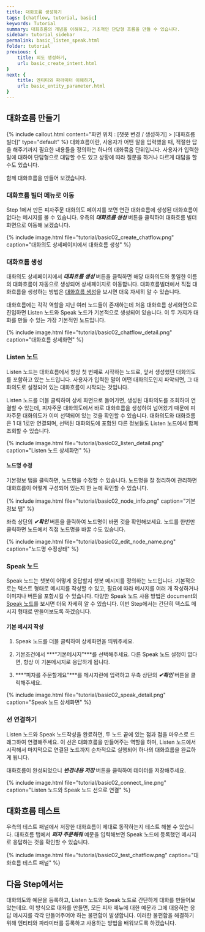 ```yaml
---
title: 대화흐름 생성하기 
tags: [chatflow, tutorial, basic]
keywords: Tutorial
summary: 대화흐름의 개념을 이해하고, 기초적인 단답형 흐름을 만들 수 있습니다.
sidebar: tutorial_sidebar
permalink: basic_listen_speak.html
folder: tutorial
previous: {
    title: 의도 생성하기,
    url: basic_create_intent.html
}
next: {
    title: 엔티티와 파라미터 이해하기, 
    url: basic_entity_parameter.html
}
---
```


## 대화흐름 만들기
{% include callout.html content="화면 위치 : [챗봇 변경 / 생성하기] > [대화흐름 빌더]" type="default" %}
대화흐름이란, 사용자가 어떤 말을 입력했을 때, 적절한 답을 해주기까지 필요한 내용들을 정의하는 하나의 대화묶음 단위입니다. 사용자가 입력한 말에 대하여 단답형으로 대답할 수도 있고 상황에 따라 질문을 하거나 다르게 대답을 할 수도 있습니다. 

함께 대화흐름을 만들어 보겠습니다.

### 대화흐름 빌더 메뉴로 이동
Step 1에서 만든 피자주문 대화의도 페이지를 보면 연관 대화흐름에 생성된 대화흐름이 없다는 메시지를 볼 수 있습니다. 우측의 ***대화흐름 생성*** 버튼을 클릭하여 대화흐름 빌더 화면으로 이동해 보겠습니다.

{% include image.html file="tutorial/basic02_create_chatflow.png"  caption="대화의도 상세페이지에서 대화흐름 생성" %}

### 대화흐름 생성
대화의도 상세페이지에서 ***대화흐름 생성*** 버튼을 클릭하면 해당 대화의도와 동일한 이름의 대화흐름이 자동으로 생성되어 상세페이지로 이동합니다.
대화흐름빌더에서 직접 대화흐름을 생성하는 방법은 <span class="link">[대화흐름 생성](/chatflow.html#chatflow-%EC%83%9D%EC%84%B1)</span>을 보시면 더욱 자세히 알 수 있습니다.

대화흐름에는 각각 역할을 지닌 여러 노드들이 존재하는데 처음 대화흐름 상세화면으로 진입하면 Listen 노드와 Speak 노드가 기본적으로 생성되어 있습니다. 이 두 가지가 대화를 만들 수 있는 가장 기본적인 노드입니다. 

{% include image.html file="tutorial/basic02_chatflow_detail.png"  caption="대화흐름 상세화면" %}

### Listen 노드
Listen 노드는 대화흐름에서 항상 첫 번째로 시작하는 노드로, 앞서 생성했던 대화의도를 포함하고 있는 노드입니다. 사용자가 입력한 말이 어떤 대화의도인지 파악되면, 그 대화의도로 설정되어 있는 대화흐름이 시작되는 것입니다.

Listen 노드를 더블 클릭하여 상세 화면으로 들어가면, 생성된 대화의도를 조회하여 연결할 수 있는데, 피자주문 대화의도에서 바로 대화흐름을 생성하여 넘어왔기 때문에 피자주문 대화의도가 이미 선택되어 있는 것을 확인할 수 있습니다. 대화의도와 대화흐름은 1 대 1로만 연결되며, 선택된 대화의도에 포함된 다른 정보들도 Listen 노드에서 함께 조회할 수 있습니다.

{% include image.html file="tutorial/basic02_listen_detail.png"  caption="Listen 노드 상세화면" %}

#### 노드명 수정
기본정보 탭을 클릭하면, 노드명을 수정할 수 있습니다. 노드명을 잘 정리하여 관리하면 대화흐름이 어떻게 구성되어 있는지 한 눈에 확인할 수 있습니다.

{% include image.html file="tutorial/basic02_node_info.png"  caption="기본정보 탭" %}

좌측 상단의 ***✔확인*** 버튼을 클릭하여 노드명이 바뀐 것을 확인해보세요.
노드를 한번만 클릭하면 노드에서 직접 노드명을 바꿀 수도 있습니다.

{% include image.html file="tutorial/basic02_edit_node_name.png"  caption="노드명 수정상태" %}

### Speak 노드
Speak 노드는 챗봇이 어떻게 응답할지 챗봇 메시지를 정의하는 노드입니다. 기본적으로는 텍스트 형태로 메시지를 작성할 수 있고, 필요에 따라 메시지를 여러 개 작성하거나 이미지나 버튼을 포함시킬 수 있습니다. 다양한 Speak 노드 사용 방법은 document의 <span class="link">[Speak 노드](/chatflow_speak.html)</span>를 보시면 더욱 자세히 알 수 있습니다.
이번 Step에서는 간단히 텍스트 메시지 형태로 만들어보도록 하겠습니다.

#### 기본 메시지 작성
1) Speak 노드를 더블 클릭하여 상세화면을 띄워주세요.

2) 기본조건에서 ***“기본메시지”***를 선택해주세요. 다른 Speak 노드 설정이 없다면, 항상 이 기본메시지로 응답하게 됩니다.

3) ***“피자를 주문할게요”***를 메시지란에 입력하고 우측 상단의 ***✔확인*** 버튼을 클릭해주세요.

{% include image.html file="tutorial/basic02_speak_detail.png"  caption="Speak 노드 상세화면" %}

### 선 연결하기
Listen 노드와 Speak 노드작성을 완료하면, 두 노드 끝에 있는 점과 점을 마우스로 드래그하여 연결해주세요. 이 선은 대화흐름을 만들어주는 역할을 하며, Listen 노드에서 시작해서 마지막으로 연결된 노드까지 순차적으로 실행되어 하나의 대화흐름을 완료하게 됩니다.

대화흐름이 완성되었으니 ***변경내용 저장*** 버튼을 클릭하여 데이터를 저장해주세요.

{% include image.html file="tutorial/basic02_connect_line.png"  caption="Listen 노드와 Speak 노드 선으로 연결" %}


## 대화흐름 테스트
우측의 테스트 패널에서 저장한 대화흐름이 제대로 동작하는지 테스트 해볼 수 있습니다.
대화흐름 탭에서 ***피자 주문해줘*** 예문을 입력해보면 Speak 노드에 등록했던 메시지로 응답하는 것을 확인할 수 있습니다.

{% include image.html file="tutorial/basic02_test_chatflow.png"  caption="대화흐름 테스트 패널" %}


## 다음 Step에서는
대화의도와 예문을 등록하고, Listen 노드와 Speak 노드로 간단하게 대화를 만들어보았는데요. 이 방식으로 대화를 만들면, 모든 피자 메뉴에 대한 예문과 그에 대응하는 응답 메시지를 각각 만들어주어야 하는 불편함이 발생합니다. 이러한 불편함을 해결하기 위해 엔티티와 파라미터를 등록하고 사용하는 방법을 배워보도록 하겠습니다.

